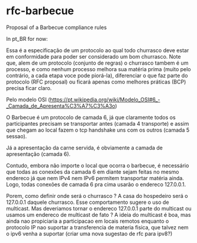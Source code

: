# rfc-barbecue
Proposal of a Barbecue compliance rules

In pt_BR for now:

Essa é a especificação de um protocolo ao qual todo churrasco deve estar em conformidade para poder ser considerado um bom churrasco.
Note que, alem de um protocolo (conjunto de regras) o churrasco tambem é um processo, e como nenhum processo melhora sua matéria prima (muito pelo contrário, a cada etapa voce pode piorá-la), diferenciar o que faz parte do protocolo (RFC proposal) ou ficará apenas como melhores práticas (BCP) precisa ficar claro.



Pelo modelo OSI (https://pt.wikipedia.org/wiki/Modelo_OSI#6_-_Camada_de_Apresenta%C3%A7%C3%A3o)

O Barbecue é um protocolo de camada 6, já que claramente todos os participantes precisam se transportar antes (camada 4 transporte) e assim que chegam ao local fazem o tcp handshake uns com os outros (camada 5 sessao).

Já a apresentação da carne servida, é obviamente a camada de apresentação (camada 6).

Contudo, embora não importe o local que ocorra o barbecue, é necessário que todas as conexões da camada 6 em diante sejam feitas no mesmo endereco já que nem IPv4 nem IPv6 permitem transportar matéria ainda. Logo, todas conexões de camada 6 pra cima usarão o endereco 127.0.0.1.

Porem, como definir onde será o churrasco ? A casa do hospedeiro será o 127.0.0.1 daquele churrasco. Esse comportamento sugere o uso de multicast. Mas deveriamos tornar o endereco 127.0.0.1 parte do multicast ou usamos um endereco de multicast de fato ?
A ideia do multicast é boa, mas ainda nao propiciaria a participacao em locais remotos enquanto o protocolo IP nao suportar a transferencia de materia fisica, que talvez nem o ipv6 venha a suportar (criar uma nova sugestao de rfc para ipv8?)




